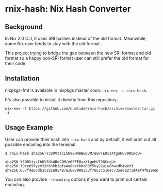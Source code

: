 # rnix-hash: Nix Hash Converter

## Background
In Nix 2.0 CLI, it uses SRI hashes instead of the old format. Meanwhile, some Nix user tends to stay with the old format.

This project trying to bridge the gap between the new SRI format and old format so a happy non-SRI format user can still prefer the old format for their code.


## Installation

nixpkgs-fmt is available in nixpkgs master soon. `nix-env -i rnix-hash`.

It's also possible to install it directly from this repository:

`nix-env -f https://github.com/numtide/rnix-hash/archive/master.tar.gz -i`

## Usage Example

User can provide their hash into `rnix-hash` and by default, it will print out all possible encoding into the terminal.
```
$ rnix-hash sha256-Y39OVtscIh6VSH4WBwCDM/eGPFEOxzXtgnHU708CnqU=

sha256-Y39OVtscIh6VSH4WBwCDM/eGPFEOxzXtgnHU708CnqU=
sha256:19cy097yzm3ihbnkbiqfa4y8dxrkhc00f5ky92aiw8hwvdb4wzv3
sha256:637f4e56db1c221e95487e1607008333f7863c510ec735ed8271d4ef4f029ea5
```

You can also provide `--encoding` options if you want to print out certain encoding.
